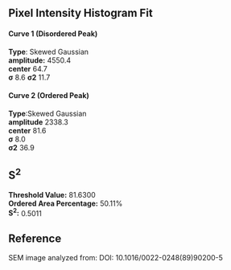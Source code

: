 ## Pixel Intensity Histogram Fit

#### Curve 1 (Disordered Peak)
**Type**: Skewed Gaussian\
**amplitude:** 4550.4\
**center** 64.7\
**σ** 8.6
**σ2** 11.7


#### Curve 2 (Ordered Peak)
**Type**:Skewed Gaussian\
**amplitude** 2338.3\
**center** 81.6\
**σ** 8.0\
**σ2** 36.9


## S<sup>2</sup>
**Threshold Value:** 81.6300\
**Ordered Area Percentage:** 50.11%\
**S<sup>2</sup>:** 0.5011














## Reference
SEM image analyzed from:
DOI: 10.1016/0022-0248(89)90200-5
